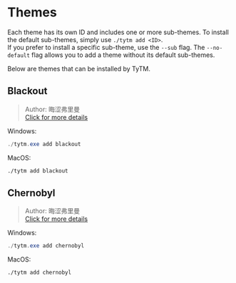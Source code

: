 # Themes

Each theme has its own ID and includes one or more sub-themes. To install the default sub-themes, simply use `./tytm add <ID>`.  
If you prefer to install a specific sub-theme, use the `--sub` flag. The `--no-default` flag allows you to add a theme without its default sub-themes.

Below are themes that can be installed by TyTM.

## Blackout

> Author: 晦涩弗里曼  
> [Click for more details](themes/blackout)

Windows:
```powershell
./tytm.exe add blackout
```

MacOS:
```zsh
./tytm add blackout
```

## Chernobyl

> Author: 晦涩弗里曼  
> [Click for more details](themes/chernobyl)

Windows:
```powershell
./tytm.exe add chernobyl
```

MacOS:
```zsh
./tytm add chernobyl
```